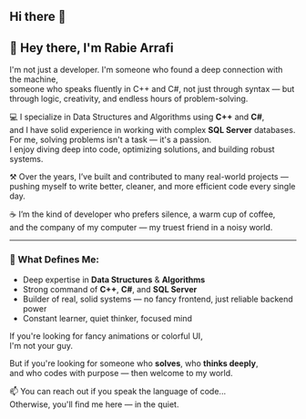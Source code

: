 ## Hi there 👋

## 👋 Hey there, I'm Rabie Arrafi

I'm not just a developer. I'm someone who found a deep connection with the machine,  
someone who speaks fluently in C++ and C#, not just through syntax — but through logic, creativity, and endless hours of problem-solving.

💻 I specialize in Data Structures and Algorithms using **C++** and **C#**,  
and I have solid experience in working with complex **SQL Server** databases.  
For me, solving problems isn't a task — it's a passion.  
I enjoy diving deep into code, optimizing solutions, and building robust systems.

⚒️ Over the years, I’ve built and contributed to many real-world projects —  
pushing myself to write better, cleaner, and more efficient code every single day.

☕ I’m the kind of developer who prefers silence, a warm cup of coffee,  
and the company of my computer — my truest friend in a noisy world.

---

### 🧠 What Defines Me:
- Deep expertise in **Data Structures** & **Algorithms**
- Strong command of **C++**, **C#**, and **SQL Server**
- Builder of real, solid systems — no fancy frontend, just reliable backend power
- Constant learner, quiet thinker, focused mind

If you're looking for fancy animations or colorful UI,  
I'm not your guy.

But if you're looking for someone who **solves**, who **thinks deeply**,  
and who codes with purpose — then welcome to my world.

📫 You can reach out if you speak the language of code...  
Otherwise, you'll find me here — in the quiet.
